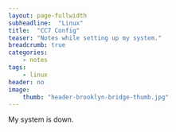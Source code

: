 ```yaml
---
layout: page-fullwidth
subheadline:  "Linux"
title:  "CC7 Config"
teaser: "Notes while setting up my system."
breadcrumb: true
categories:
    - notes
tags:
    - linux
header: no
image:
    thumb: "header-brooklyn-bridge-thumb.jpg"
---
```

My system is down.
